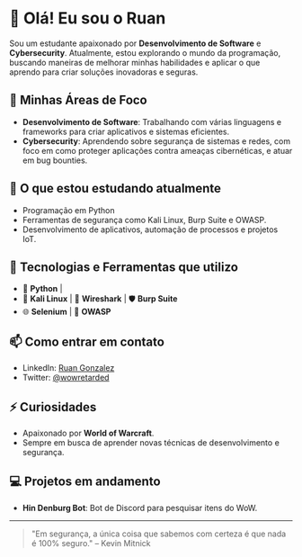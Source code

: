 # 👋 Olá! Eu sou o Ruan

Sou um estudante apaixonado por **Desenvolvimento de Software** e **Cybersecurity**. Atualmente, estou explorando o mundo da programação, buscando maneiras de melhorar minhas habilidades e aplicar o que aprendo para criar soluções inovadoras e seguras.

## 🚀 Minhas Áreas de Foco
- **Desenvolvimento de Software**: Trabalhando com várias linguagens e frameworks para criar aplicativos e sistemas eficientes.
- **Cybersecurity**: Aprendendo sobre segurança de sistemas e redes, com foco em como proteger aplicações contra ameaças cibernéticas, e atuar em bug bounties.

## 🧠 O que estou estudando atualmente
- Programação em Python
- Ferramentas de segurança como Kali Linux, Burp Suite e OWASP.
- Desenvolvimento de aplicativos, automação de processos e projetos IoT.

## 🔧 Tecnologias e Ferramentas que utilizo
- 🐍 **Python** |
- 🔐 **Kali Linux** | 🔧 **Wireshark** | 🛡️ **Burp Suite**
- 🌐 **Selenium** | 🐝 **OWASP**

## 📫 Como entrar em contato
- LinkedIn: [Ruan Gonzalez](https://www.linkedin.com/in/ruangonzalez/)
- Twitter: [@wowretarded](https://x.com/wowretarded)

## ⚡ Curiosidades
- Apaixonado por **World of Warcraft**.
- Sempre em busca de aprender novas técnicas de desenvolvimento e segurança.

## 💻 Projetos em andamento
- **Hin Denburg Bot**: Bot de Discord para pesquisar itens do WoW.

---

> "Em segurança, a única coisa que sabemos com certeza é que nada é 100% seguro." – Kevin Mitnick
